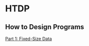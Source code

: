 HTDP
======================
How to Design Programs
----------------------
[Part 1: Fixed-Size Data](https://htdp.org/2019-02-24/part_one.html)

